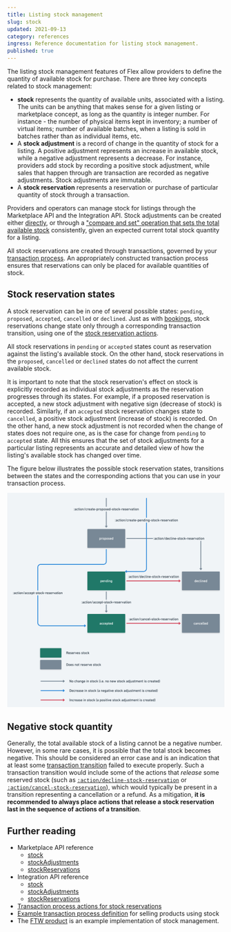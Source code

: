 ```yaml
---
title: Listing stock management
slug: stock
updated: 2021-09-13
category: references
ingress: Reference documentation for listing stock management.
published: true
---
```


The listing stock management features of Flex allow providers to define
the quantity of available stock for purchase. There are three key
concepts related to stock management:

- **stock** represents the quantity of available units, associated with
  a listing. The units can be anything that makes sense for a given
  listing or marketplace concept, as long as the quantity is integer
  number. For instance - the number of physical items kept in inventory;
  a number of virtual items; number of available batches, when a listing
  is sold in batches rather than as individual items, etc.
- A **stock adjustment** is a record of change in the quantity of stock
  for a listing. A positive adjustment represents an increase in
  available stock, while a negative adjustment represents a decrease.
  For instance, providers add stock by recording a positive stock
  adjustment, while sales that happen through are transaction are
  recorded as negative adjustments. Stock adjustments are immutable.
- A **stock reservation** represents a reservation or purchase of
  particular quantity of stock through a transaction.

Providers and operators can manage stock for listings through the
Marketplace API and the Integration API. Stock adjustments can be
created either
[directly](https://www.sharetribe.com/api-reference/marketplace.html#create-stock-adjustment),
or through a
["compare and set" operation that sets the total available stock](https://www.sharetribe.com/api-reference/marketplace.html#compare-and-set-total-stock)
consistently, given an expected current total stock quantity for a
listing.

All stock reservations are created through transactions, governed by
your
[transaction process](/concepts/transaction-process/).
An appropriately constructed transaction process ensures that
reservations can only be placed for available quantities of stock.

## Stock reservation states

A stock reservation can be in one of several possible states: `pending`,
`proposed`, `accepted`, `cancelled` or `declined`. Just as with
[bookings](/references/availability/#booking-states), stock reservations
change state only through a corresponding transaction transition, using
one of the
[stock reservation actions](/references/transaction-process-actions/#stock-reservations).

All stock reservations in `pending` or `accepted` states count as
reservation against the listing's available stock. On the other hand,
stock reservations in the `proposed`, `cancelled` or `declined` states
do not affect the current available stock.

It is important to note that the stock reservation's effect on stock is
explicitly recorded as individual stock adjustments as the reservation
progresses through its states. For example, if a proposed reservation is
accepted, a new stock adjustment with negative sign (decrease of stock)
is recorded. Similarly, if an `accepted` stock reservation changes state
to `cancelled`, a positive stock adjustment (increase of stock) is
recorded. On the other hand, a new stock adjustment is not recorded when
the change of states does not require one, as is the case for change
from `pending` to `accepted` state. All this ensures that the set of
stock adjustments for a particular listing represents an accurate and
detailed view of how the listing's available stock has changed over
time.

The figure below illustrates the possible stock reservation states,
transitions between the states and the corresponding actions that you
can use in your transaction process.

![Stock reservation states](./stock-reservation-states.png)

## Negative stock quantity

Generally, the total available stock of a listing cannot be a negative
number. However, in some rare cases, it is possible that the total stock
becomes negative. This should be considered an error case and is an
indication that at least some
[transaction transition](/concepts/transaction-process/)
failed to execute properly. Such a transaction transition would include
some of the actions that _release_ some reserved stock (such as
[`:action/decline-stock-reservation`](/references/transaction-process-actions/#actiondecline-stock-reservation)
or
[`:action/cancel-stock-reservation`](/references/transaction-process-actions/#actioncancel-stock-reservation)),
which would typically be present in a transition representing a
cancellation or a refund. As a mitigation, **it is recommended to always
place actions that release a stock reservation last in the sequence of
actions of a transition**.

## Further reading

- Marketplace API reference
  - [stock](https://www.sharetribe.com/api-reference/marketplace.html#stock)
  - [stockAdjustments](https://www.sharetribe.com/api-reference/marketplace.html#stock-adjustments)
  - [stockReservations](https://www.sharetribe.com/api-reference/marketplace.html#stock-reservations)
- Integration API reference
  - [stock](https://www.sharetribe.com/api-reference/integration.html#stock)
  - [stockAdjustments](https://www.sharetribe.com/api-reference/integration.html#stock-adjustments)
  - [stockReservations](https://www.sharetribe.com/api-reference/integration.html#stock-reservations)
- [Transaction process actions for stock reservations](/references/transaction-process-actions/#stock-reservations)
- [Example transaction process definition](https://github.com/sharetribe/flex-example-processes#flex-product-default-process)
  for selling products using stock
- The [FTW product](/ftw-introduction/ftw-product/) is an example
  implementation of stock management.
